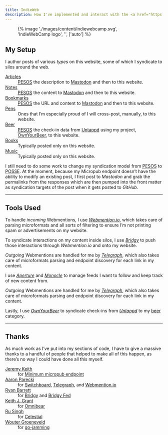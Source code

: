 ```yaml
---
title: IndieWeb
description: How I've implemented and interact with the <a href="https://indieweb.org">IndieWeb</a>.
---
```


<figure>
    {% image './images/content/indiewebcamp.svg', 'IndieWebCamp logo', '', ['auto'] %}
</figure>

## My Setup

I author posts of various *types* on this website, some of which I syndicate to silos around the web.

<dl>
    <dt><a href="/articles/">Articles</a></dt>
    <dd><a href="https://indieweb.org/PESOS" rel="external noopener"><abbr title="Publish Elsewhere, Syndicate on Own Site">PESOS</abbr></a> the description to <a href="https://{{ author.mastodon_domain }}/{{ author.mastodon.split('@')[1] }}" rel="external noopener">Mastodon</a> and then to this website.</dd>
    <dt><a href="/notes/">Notes</a></dt>
    <dd><a href="https://indieweb.org/PESOS" rel="external noopener"><abbr title="Publish Elsewhere, Syndicate on Own Site">PESOS</abbr></a> the content to <a href="https://{{ author.mastodon_domain }}/{{ author.mastodon.split('@')[1] }}" rel="external noopener">Mastodon</a> and then to this website.</dd>
    <dt><a href="/bookmarks/">Bookmarks</a></dt>
    <dd><a href="https://indieweb.org/PESOS" rel="external noopener"><abbr title="Publish Elsewhere, Syndicate on Own Site">PESOS</abbr></a> the URL and content to <a href="https://{{ author.mastodon_domain }}/{{ author.mastodon.split('@')[1] }}" rel="external noopener">Mastodon</a> and then to this website.</dd>
    <dt><a href="/code/">Pens</a></dt>
    <dd>Ones that I’m especially proud of I will cross-post, manually, to this website.</dd>
    <dt><a href="/beer/">Beer</a></dt>
    <dd><a href="https://indieweb.org/PESOS" rel="external noopener"><abbr title="Publish Elsewhere, Syndicate on Own Site">PESOS</abbr></a> the check-in data from <a href="https://untappd.com" rel="external noopener">Untappd</a> using my project, <a href="https://ownyourbeer.chrisburnell.com" rel="external noopener">OwnYourBeer</a>, to this website.</dd>
    <dt><a href="/books/">Books</a></dt>
    <dd>Typically posted only on this website.</dd>
    <dt><a href="/music/">Music</a></dt>
    <dd>Typically posted only on this website.</dd>
</dl>

I still need to do some work to change my syndication model from <abbr title="Publish Elsewhere, Syndicate on Own Site">PESOS</abbr> to <abbr title="Publish on Own Site, Syndicate Elsewhere">POSSE</abbr>. At the moment, because my Micropub endpoint doesn’t have the ability to modify an existing post, I first post to *Mastodon* and grab the permalinks from the responses which are then pumped into the front matter as syndication targets of the post when it gets posted to *GitHub*.

--------

## Tools Used

To handle *incoming* Webmentions, I use *[Webmention.io](https://webmention.io)*, which takes care of parsing microformats and all sorts of filtering to ensure I’m not printing spam or advertisements on my website.

To syndicate interactions on my content inside silos, I use *[Bridgy](https://brid.gy)* to push those interactions through *Webmention.io* and onto my website.

*Outgoing* Webmentions are handled for me by *[Telegraph](https://telegraph.p3k.io)*, which also takes care of microformats parsing and endpoint discovery for each link in my content.

I use *[Aperture](https://aperture.p3k.io/)* and *[Monocle](https://monocle.p3k.io/)* to manage feeds I want to follow and keep track of new content from.

*Outgoing* Webmentions are handled for me by *[Telegraph](https://telegraph.p3k.io)*, which also takes care of microformats parsing and endpoint discovery for each link in my content.

Lastly, I use *[OwnYourBeer](https://ownyourbeer.chrisburnell.com)* to syndicate check-ins from *[Untappd](https://untappd.com)* to my [beer](/beer/) category</a>.

--------

## Thanks

As much work as I’ve put into my sections of code, I have to give a massive thanks to a handful of people that helped to make all of this happen, as there’s no way I could have done all this myself.

<dl>
    <dt><a href="https://adactio.com" rel="external noopener">Jeremy Keith</a></dt>
    <dd>for <a href="https://gist.github.com/adactio/8168e6b78da7b16a4644" rel="external noopener">Minimum micropub endpoint</a></dd>
    <dt><a href="https://aaronparecki.com" rel="external noopener">Aaron Parecki</a></dt>
    <dd>for <a href="https://switchboard.p3k.io" rel="external noopener">Switchboard</a>, <a href="https://telegraph.p3k.io" rel="external noopener">Telegraph</a>, and <a href="https://webmention.io" rel="external noopener">Webmention.io</a></dd>
    <dt><a href="https://snarfed.org" rel="external noopener">Ryan Barrett</a></dt>
    <dd>for <a href="https://brid.gy" rel="external noopener">Bridgy</a> and <a href="https://fed.brid.gy" rel="external noopener">Bridgy Fed</a></dd>
    <dt><a href="https://keithjgrant.com/" rel="external noopener">Keith J. Grant</a></dt>
    <dd>for <a href="https://omnibear.com/" rel="external noopener">Omnibear</a></dd>
    <dt><a href="https://rusingh.com" rel="external noopener">Ru Singh</a></dt>
    <dd>for <a href="https://gocelestial.herokuapp.com" rel="external noopener">Celestial</a></dd>
    <dt><a href="https://brainbaking.com" rel="external noopener">Wouter Groeneveld</a></dt>
    <dd>for <a href="https://git.brainbaking.com/wgroeneveld/go-jamming" rel="external noopener">go-jamming</a></dd>
</dl>
